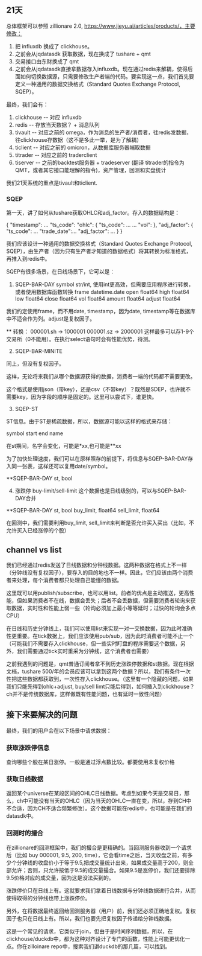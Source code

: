 ## 21天

总体框架可以参照 zillionare 2.0, https://www.jieyu.ai/articles/products/，主要修改：

1. 把 influxdb 换成了 clickhouse。
2. 之前会从jqdatasdk 获取数据，现在换成了 tushare + qmt
3. 交易接口由东财换成了 qmt
4. 之前会从jqdatasdk直接拿数据存入influxdb。现在通过redis来解耦，使得后面如何切换数据源，只需要修改生产者端的代码。要实现这一点，我们首先要定义一种通用的数据交换格式（Standard Quotes Exchange Protocol, SQEP）。

最终，我们会有：

1. clickhouse -- 对应 influxdb
2. redis -- 存放当天数据？ + 消息队列
3. tivault -- 对应之前的 omega，作为消息的生产者/消费者，往redis发数据，往clickhouse存数据（这不是多此一举，是为了解耦）
4. ticlient -- 对应之前的 omicron，从数据库服务器端取数据
5. titrader -- 对应之前的 traderclient
6. tiserver -- 之前的backtest服务器 + tradeserver (翻译 titrader的指令为QMT，或者其它接口能理解的指令)，资产管理，回测和实盘统计

我们21天系统的重点是tivault和ticlient.

### SQEP
第一天，讲了如何从tushare获取OHLC和adj_factor。存入的数据结构是：

{
    "timestamp": ...
    "ts_code": 
    "ohlc": {
        "ts_code": ...
        ...
        "vol":
    }, 
    "adj_factor": {
        "ts_code": ...
        "trade_date":...
        "adj_factor": ...
    }
}

我们应该设计一种通用的数据交换格式（Standard Quotes Exchange Protocol, SQEP），由生产者（因为只有生产者才知道的数据格式）将其转换为标准格式，再推入到redis中。

SQEP有很多场景，在日线场景下，它可以是：

1. SQEP-BAR-DAY
symbol str/int, 使用int更高效，但需要应用程序进行转换，或者使用数据库函数转换
frame datetime.date
open float64
high float64
low float64
close float64
vol float64
amount float64
adjust float64

我们约定使用frame，而不用date, timestamp，因为date, timestamp等在数据库中不适合作为列。adjust是复权因子。

** 转换： 000001.sh -> 1000001 000001.sz -> 2000001 这样最多可以存1-9个交易所（0不能用）。在执行select语句时会有性能优势，待测。

2. SQEP-BAR-MINITE

同上，但没有复权因子。

这样，无论将来我们从哪个数据源获得的数据，消费者一端的代码都不需要更改。

这个格式是使用json（带key），还是csv（不带key）？既然是SDEP，也许就不需要key，因为字段的顺序是固定的。这里可以尝试下，谁更快。

3. SQEP-ST

ST信息。由于ST是稀疏数据，所以，数据源可能以这样的格式来存储：

symbol start end name 

在st期间，名字会变化，可能是*xx,也可能是**xx

为了加快处理速度，我们可以在原样照存的前提下，将信息与SQEP-BAR-DAY存入同一张表，这样还可以复用date/symbol。

**SQEP-BAR-DAY
st, bool

4. 涨跌停 buy-limit/sell-limit
   这个数据也是日线级别的，可以与SQEP-BAR-DAY合并

**SQEP-BAR-DAY
st, bool
buy_limit, float64
sell_limit, float64

在回测中，我们需要利用buy_limit, sell_limit来判断是否允许买入买出（比如，不允许买入已经涨停的个股）

## channel vs list

我们已经通过redis发送了日线数据和分钟线数据。这两种数据在格式上不一样（分钟线没有复权因子），要存入的目的地也不一样。因此，它们应该由两个消费者来处理，每个消费者都只处理自己能懂的数据。

这里既可以用publish/subscribe，也可以用list。前者的优点是主动推送，更高性能，但如果消费者不在线，数据会丢失；后者不会丢数据，但需要消费者轮询来获取数据，实时性和性能上弱一些（轮询必须加上最小等等延时；过快的轮询会多点CPU）

在日线和历史分钟线上，我们可以使用list来实现一对一交换数据，因为此时准确性更重要。在tick数据上，我们应该使用pub/sub，因为此时消费者可能不止一个（可能我们不需要存入clickhouse，但一些实时盯盘的程序需要这个数据，另外，我们需要通过tick实时重采为分钟线，这个消费者也需要）

之前我遇到的问题是，qmt普通订阅者拿不到历史涨跌停数据和st数据。现在根据文档，tushare 500/年的会员应该可以拿到这两个数据？所以，我们有条件一次性把这些数据都获取到，一次性存入clickhouse。（这里有一个隐藏的问题，如果我们只能先得到ohlc+adjust, buy/sell limt只能后得到，如何插入到clickhouse？ ch并不是传统数据库，这样做既有性能问题，也有延时一致性问题）

## 接下来要解决的问题

最终，我们的用户会在以下场景中请求数据：

### 获取涨跌停信息

查询哪些个股在某日涨停。一般是通过浮点数比较。都要使用未复权价格

### 获取日线数据

返回某个universe在某段区间的OHLC日线数据。考虑到如果今天是交易日，那么，ch中可能没有当天的OHLC（因为当天的OHLC一直在变，所以，存到CH中不合适，因为CH不适合频繁修改）。这个数据可能在redis中，也可能是在我们的datasdk中。

### 回测时的撮合

在zillionare的回测框架中，我们的撮合是更精确的。当回测服务器收到一个请求后（比如 buy 000001, 9.5, 200, time），它会看time之后，当天收盘之前，有多少个分钟线的收盘价小于等于9.5,把成交量统计出来，如果成交量高于200，则全部允许；否则，只允许按低于9.5的成交量撮合。如果9.5是涨停价，我们还要排除9.5价格对应的成交量，因为这是没法买到的。

涨跌停价只在日线上有。这就要求我们拿着日线数据与分钟线数据进行合并，从而使得取得的分钟线也带上涨跌停价。

另外，在将数据最终返回给回测服务器（用户）前，我们还必须正确地复权。复权因子也只在日线上有。所以，我们也要先把复权因子传递给分钟线数据。

这是一个常见的请求，它类似于join，但由于是时间序列数据，所以，在clickhouse/duckdb中，都为这种对齐设计了专门的函数，性能上可能更优化一点。你在zilloinare repo中，搜索我们讲duckdb的那几篇，可以找到。


